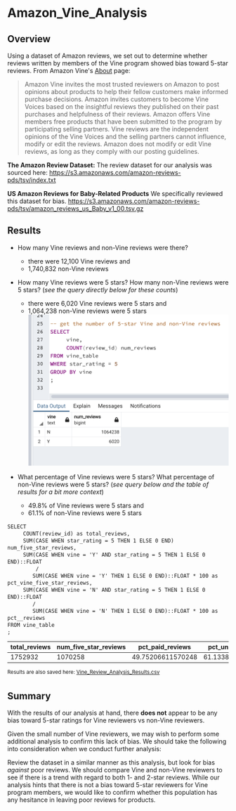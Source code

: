 # Amazon_Vine_Analysis

## Overview

Using a dataset of Amazon reviews, we set out to determine whether reviews written by members of the Vine program showed bias toward 5-star reviews. From Amazon Vine's [About](https://www.amazon.com/vine/about) page: 
>Amazon Vine invites the most trusted reviewers on Amazon to post opinions about products to help their fellow customers make informed purchase decisions. Amazon invites customers to become Vine Voices based on the insightful reviews they published on their past purchases and helpfulness of their reviews. Amazon offers Vine members free products that have been submitted to the program by participating selling partners. Vine reviews are the independent opinions of the Vine Voices and the selling partners cannot influence, modify or edit the reviews. Amazon does not modify or edit Vine reviews, as long as they comply with our posting guidelines.

**The Amazon Review Dataset:**
The review dataset for our analysis was sourced here: 
https://s3.amazonaws.com/amazon-reviews-pds/tsv/index.txt

**US Amazon Reviews for Baby-Related Products**
We specifically reviewed this dataset for bias. 
https://s3.amazonaws.com/amazon-reviews-pds/tsv/amazon_reviews_us_Baby_v1_00.tsv.gz


## Results

* How many Vine reviews and non-Vine reviews were there?
    * there were 12,100 Vine reviews and 
    * 1,740,832 non-Vine reviews
* How many Vine reviews were 5 stars? How many non-Vine reviews were 5 stars? (*see the query directly below for these counts*)
    * there were 6,020 Vine reviews were 5 stars and
    * 1,064,238 non-Vine reviews were 5 stars
![vine_and_non_vine](screenshots/vine_and_non_vine.png)

* What percentage of Vine reviews were 5 stars? What percentage of non-Vine reviews were 5 stars? (*see query below and the table of results for a bit more context*)
    * 49.8% of Vine reviews were 5 stars and 
    * 61.1% of non-Vine reviews were 5 stars


```
SELECT 
	 COUNT(review_id) as total_reviews,
	 SUM(CASE WHEN star_rating = 5 THEN 1 ELSE 0 END) num_five_star_reviews,
	 SUM(CASE WHEN vine = 'Y' AND star_rating = 5 THEN 1 ELSE 0 END)::FLOAT 
		 / 
	 	SUM(CASE WHEN vine = 'Y' THEN 1 ELSE 0 END)::FLOAT * 100 as pct_vine_five_star_reviews,
	 SUM(CASE WHEN vine = 'N' AND star_rating = 5 THEN 1 ELSE 0 END)::FLOAT 
	 	/ 
		SUM(CASE WHEN vine = 'N' THEN 1 ELSE 0 END)::FLOAT * 100 as pct__reviews
FROM vine_table 
;
```

| **total_reviews** | **num_five_star_reviews** | **pct_paid_reviews** | **pct_unpaid_reviews** |
|-------------------|---------------------------|----------------------|------------------------|
| 1752932           | 1070258                   | 49.75206611570248    | 61.133871620006985     |

<sup>Results are also saved here:  [Vine_Review_Analysis_Results.csv](Vine_Review_Analysis_Results.csv)</sup> 

## Summary 

With the results of our analysis at hand, there **does not** appear to be any bias toward 5-star ratings for Vine reviewers vs non-Vine reviewers. 

Given the small number of Vine reviewers, we may wish to perform some additional analysis to confirm this lack of bias. We should take the following into consideration when we conduct further analysis: 

Review the dataset in a similar manner as this analysis, but look for bias *against* poor reviews. We should compare Vine and non-Vine reviewers to see if there is a trend with regard to both 1- and 2-star reviews. While our analysis hints that there is not a bias toward 5-star reviewers for Vine program members, we would like to confirm whether this population has any hesitance in leaving poor reviews for products.  